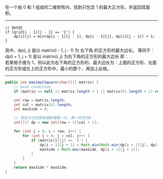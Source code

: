 在一个由 0 和 1 组成的二维矩阵内，找到只包含 1 的最大正方形，并返回其面积。

***

```
// 伪代码
if (grid[i - 1][j - 1] == '1') {
    dp[i][j] = min(dp[i - 1][j - 1], dp[i - 1][j], dp[i][j - 1]) + 1;
}
```
其中，dp(i, j) 是以 matrix(i - 1, j - 1) 为 右下角 的正方形的最大边长。
等同于：dp(i + 1, j + 1) 是以 matrix(i, j) 为右下角的正方形的最大边长
即：  
若某格子值为 1，则以此为右下角的正方形的、最大边长为：上面的正方形、左面的正方形或左上的正方形中，最小的那个，再加上此格。

***

```Java
public int maximalSquare(char[][] matrix) {
    // base condition
    if (matrix == null || matrix.length < 1 || matrix[0].length < 1) return 0;

    int row = matrix.length;
    int col = matrix[0].length;
    int maxSide = 0;

    // 相当于已经预处理新增第一行、第一列均为0
    int[][] dp = new int[row + 1][col + 1];

    for (int i = 0; i < row; i++) {
        for (int j = 0; j < col; j++) {
            if (matrix[i][j] == '1') {
                dp[i + 1][j + 1] = Math.min(Math.min(dp[i + 1][j], dp[i][j + 1]), dp[i][j]) + 1;
                maxSide = Math.max(maxSide, dp[i + 1][j + 1]);
            }
        }
    }
    return maxSide * maxSide;
}
```


